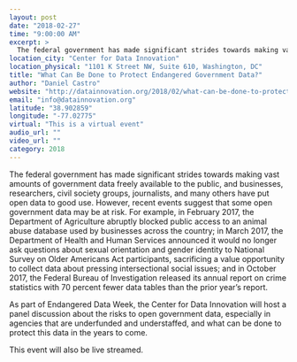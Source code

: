 ```yaml
---
layout: post
date: "2018-02-27"
time: "9:00:00 AM"
excerpt: >
  The federal government has made significant strides towards making vast amounts of government data freely available to the public, and ...
location_city: "Center for Data Innovation"
location_physical: "1101 K Street NW, Suite 610, Washington, DC"
title: "What Can Be Done to Protect Endangered Government Data?"
author: "Daniel Castro"
website: "http://datainnovation.org/2018/02/what-can-be-done-to-protect-endangered-government-data/"
email: "info@datainnovation.org"
latitude: "38.902859"
longitude: "-77.02775"
virtual: "This is a virtual event"
audio_url: ""
video_url: ""
category: 2018
---
```


The federal government has made significant strides towards making vast amounts of government data freely available to the public, and businesses, researchers, civil society groups, journalists, and many others have put open data to good use. However, recent events suggest that some open government data may be at risk. For example, in February 2017, the Department of Agriculture abruptly blocked public access to an animal abuse database used by businesses across the country; in March 2017, the Department of Health and Human Services announced it would no longer ask questions about sexual orientation and gender identity to National Survey on Older Americans Act participants, sacrificing a value opportunity to collect data about pressing intersectional social issues; and in October 2017, the Federal Bureau of Investigation released its annual report on crime statistics with 70 percent fewer data tables than the prior year’s report.

As part of Endangered Data Week, the Center for Data Innovation will host a panel discussion about the risks to open government data, especially in agencies that are underfunded and understaffed, and what can be done to protect this data in the years to come.

This event will also be live streamed.
